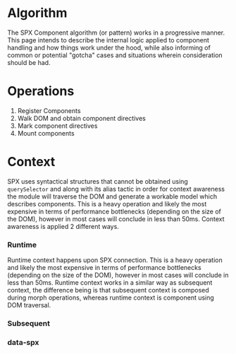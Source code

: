 # Algorithm

The SPX Component algorithm (or pattern) works in a progressive manner. This page intends to describe the internal logic applied to component handling and how things work under the hood, while also informing of common or potential "gotcha" cases and situations wherein consideration should be had.

# Operations

1. Register Components
2. Walk DOM and obtain component directives
3. Mark component directives
4. Mount components

# Context

SPX uses syntactical structures that cannot be obtained using `querySelector` and along with its alias tactic in order for context awareness the module will traverse the DOM and generate a workable model which describes components. This is a heavy operation and likely the most expensive in terms of performance bottlenecks (depending on the size of the DOM), however in most cases will conclude in less than 50ms. Context awareness is applied 2 different ways.

### Runtime

Runtime context happens upon SPX connection. This is a heavy operation and likely the most expensive in terms of performance bottlenecks (depending on the size of the DOM), however in most cases will conclude in less than 50ms. Runtime context works in a similar way as subsequent context, the difference being is that subsequent context is composed during morph operations, whereas runtime context is component using DOM traversal.

### Subsequent

### data-spx
